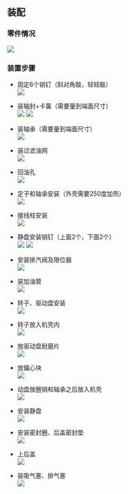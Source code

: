 ## 装配
### 零件情况
![](https://ddns.smpi.top:10000/md_attachments/Pasted%20image%2020220325163318.png)

### 装置步骤
- 固定6个销钉（斜对角敲，轻轻敲）  
![](https://ddns.smpi.top:10000/md_attachments/Pasted%20image%2020220325163921.png)

- 装轴封+卡簧（需要量到端面尺寸）  
![](https://ddns.smpi.top:10000/md_attachments/Pasted%20image%2020220325171120.png)
![](https://ddns.smpi.top:10000/md_attachments/Pasted%20image%2020220325171256.png)

- 装轴承（需要量到端面尺寸）  
![](https://ddns.smpi.top:10000/md_attachments/Pasted%20image%2020220325171541.png)

- 装过滤油网  
![](https://ddns.smpi.top:10000/md_attachments/Pasted%20image%2020220325171338.png)

- 回油孔  
![](https://ddns.smpi.top:10000/md_attachments/Pasted%20image%2020220325171443.png)

- 定子和轴承安装（外壳需要250度加热）  
![](https://ddns.smpi.top:10000/md_attachments/Pasted%20image%2020220325171648.png)

- 接线柱安装  
![](https://ddns.smpi.top:10000/md_attachments/Pasted%20image%2020220328145517.png)

- 静盘安装销钉（上面2个，下面2个）  
![](https://ddns.smpi.top:10000/md_attachments/Pasted%20image%2020220328150009.png)
![](https://ddns.smpi.top:10000/md_attachments/Pasted%20image%2020220328150505.png)

- 安装排汽阀及限位器  
![](https://ddns.smpi.top:10000/md_attachments/Pasted%20image%2020220328150321.png)

- 装加油管  
![](https://ddns.smpi.top:10000/md_attachments/Pasted%20image%2020220328150640.png)

- 转子、驱动盘安装  
![](https://ddns.smpi.top:10000/md_attachments/Pasted%20image%2020220328150811.png)

- 转子放入机壳内  
![](https://ddns.smpi.top:10000/md_attachments/Pasted%20image%2020220328151139.png)

- 放驱动盘耐磨片  
![](https://ddns.smpi.top:10000/md_attachments/Pasted%20image%2020220328151211.png)

- 放偏心块  
![](https://ddns.smpi.top:10000/md_attachments/Pasted%20image%2020220328151302.png)

- 动盘放圈销和轴承之后放入机壳  
![](https://ddns.smpi.top:10000/md_attachments/Pasted%20image%2020220328151406.png)

- 安装静盘  
![](https://ddns.smpi.top:10000/md_attachments/Pasted%20image%2020220328151430.png)

- 安装密封圈、后盖密封垫  
![](https://ddns.smpi.top:10000/md_attachments/Pasted%20image%2020220328152911.png)

- 上后盖  
![](https://ddns.smpi.top:10000/md_attachments/Pasted%20image%2020220328151534.png)

- 装吸气塞、排气塞  
![](https://ddns.smpi.top:10000/md_attachments/Pasted%20image%2020220328151636.png)